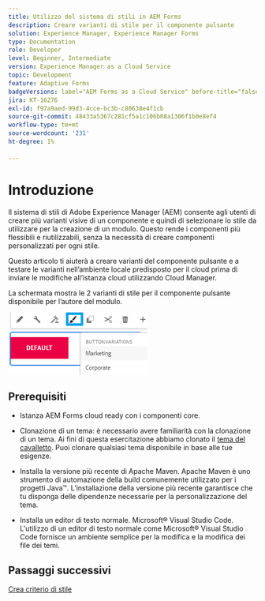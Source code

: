 ```yaml
---
title: Utilizzo del sistema di stili in AEM Forms
description: Creare varianti di stile per il componente pulsante
solution: Experience Manager, Experience Manager Forms
type: Documentation
role: Developer
level: Beginner, Intermediate
version: Experience Manager as a Cloud Service
topic: Development
feature: Adaptive Forms
badgeVersions: label="AEM Forms as a Cloud Service" before-title="false"
jira: KT-16276
exl-id: f97a9aed-99d3-4cce-bc3b-c80638e4f1cb
source-git-commit: 48433a5367c281cf5a1c106b08a1306f1b0e8ef4
workflow-type: tm+mt
source-wordcount: '231'
ht-degree: 1%

---
```


# Introduzione

Il sistema di stili di Adobe Experience Manager (AEM) consente agli utenti di creare più varianti visive di un componente e quindi di selezionare lo stile da utilizzare per la creazione di un modulo. Questo rende i componenti più flessibili e riutilizzabili, senza la necessità di creare componenti personalizzati per ogni stile.

Questo articolo ti aiuterà a creare varianti del componente pulsante e a testare le varianti nell’ambiente locale predisposto per il cloud prima di inviare le modifiche all’istanza cloud utilizzando Cloud Manager.

La schermata mostra le 2 varianti di stile per il componente pulsante disponibile per l’autore del modulo.


![button-variables](assets/button-variations.png)

## Prerequisiti

* Istanza AEM Forms cloud ready con i componenti core.
* Clonazione di un tema: è necessario avere familiarità con la clonazione di un tema. Ai fini di questa esercitazione abbiamo clonato il [tema del cavalletto](https://github.com/adobe/aem-forms-theme-easel). Puoi clonare qualsiasi tema disponibile in base alle tue esigenze.

* Installa la versione più recente di Apache Maven. Apache Maven è uno strumento di automazione della build comunemente utilizzato per i progetti Java™. L’installazione della versione più recente garantisce che tu disponga delle dipendenze necessarie per la personalizzazione del tema.
* Installa un editor di testo normale. Microsoft® Visual Studio Code. L&#39;utilizzo di un editor di testo normale come Microsoft® Visual Studio Code fornisce un ambiente semplice per la modifica e la modifica dei file dei temi.



## Passaggi successivi

[Crea criterio di stile](./style-policy.md)
